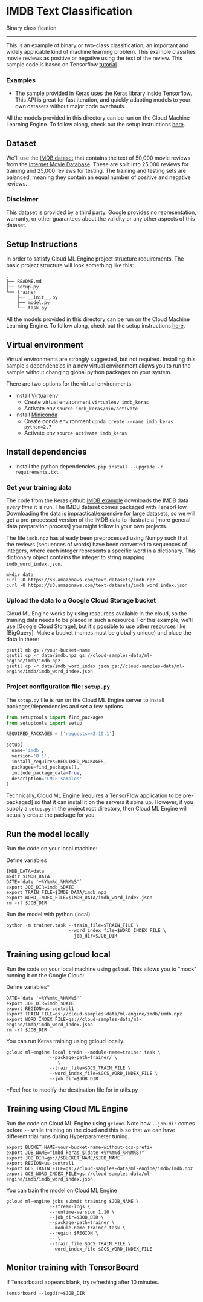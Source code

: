 # IMDB Text Classification

Binary classification

- - -

This is an example of binary or two-class classification, an important and
widely applicable kind of machine learning problem.
This example classifies movie reviews as positive or negative using the text of
the review.
This sample code is based on Tensorflow
[tutorial](https://www.tensorflow.org/tutorials/keras/basic_text_classification).

### Examples

* The sample provided in [Keras](./tensorflow/keras) uses the Keras library inside Tensorflow.
  This API is great for fast iteration, and quickly adapting models to your own datasets 
  without major code overhauls.
 
All the models provided in this directory can be run on the Cloud Machine Learning Engine. To follow along, check out the setup instructions [here](https://cloud.google.com/ml/docs/how-tos/getting-set-up).

## Dataset
We'll use the
[IMDB dataset](https://www.tensorflow.org/api_docs/python/tf/keras/datasets/imdb)
that contains the text of 50,000 movie reviews from the
[Internet Movie Database](https://www.imdb.com/). These are split into 25,000
reviews for training and 25,000 reviews for testing. The training and testing
sets are balanced, meaning they contain an equal number of positive and negative
reviews.

### Disclaimer
This dataset is provided by a third party. Google provides no representation,
warranty, or other guarantees about the validity or any other aspects of this dataset.

## Setup Instructions

In order to satisfy Cloud ML Engine project structure requirements. The basic project structure will look something like this:

```shell
.
├── README.md
├── setup.py
└── trainer
    ├── __init__.py
    ├── model.py
    └── task.py
```
All the models provided in this directory can be run on the Cloud Machine Learning Engine. To follow along, check out the setup instructions [here](https://cloud.google.com/ml/docs/how-tos/getting-set-up).


## Virtual environment

Virtual environments are strongly suggested, but not required. Installing this
sample's dependencies in a new virtual environment allows you to run the sample
without changing global python packages on your system.

There are two options for the virtual environments:

*   Install [Virtual](https://virtualenv.pypa.io/en/stable/) env
    *   Create virtual environment `virtualenv imdb_keras`
    *   Activate env `source imdb_keras/bin/activate`
*   Install [Miniconda](https://conda.io/miniconda.html)
    *   Create conda environment `conda create --name imdb_keras python=2.7`
    *   Activate env `source activate imdb_keras`

## Install dependencies

*   Install the python dependencies. `pip install --upgrade -r requirements.txt`

### Get your training data

The code from the Keras github
[IMDB example](https://www.tensorflow.org/tutorials/keras/basic_text_classification)
downloads the IMDB data *every time* it is run. The IMDB dataset comes packaged
with TensorFlow. Downloading the data is impractical/expensive for large
datasets, so we will get a pre-processed version of the IMDB data to illustrate
a [more general data preparation process] you might follow in your own projects.

The file `imdb.npz` has already been preprocessed using Numpy such that the
reviews (sequences of words) have been converted to sequences of integers, where
each integer represents a specific word in a dictionary. This dictionary object
contains the integer to string mapping `imdb_word_index.json`.

```shell
mkdir data
curl -O https://s3.amazonaws.com/text-datasets/imdb.npz
curl -O https://s3.amazonaws.com/text-datasets/imdb_word_index.json
```

### Upload the data to a Google Cloud Storage bucket

Cloud ML Engine works by using resources available in the cloud, so the training
data needs to be placed in such a resource. For this example, we'll use [Google
Cloud Storage], but it's possible to use other resources like [BigQuery]. Make a
bucket (names must be globally unique) and place the data in there:

```shell
gsutil mb gs://your-bucket-name
gsutil cp -r data/imdb.npz gs://cloud-samples-data/ml-engine/imdb/imdb.npz
gsutil cp -r data/imdb_word_index.json gs://cloud-samples-data/ml-engine/imdb/imdb_word_index.json
```

### Project configuration file: `setup.py`

The `setup.py` file is run on the Cloud ML Engine server to install
packages/dependencies and set a few options.

```python
from setuptools import find_packages
from setuptools import setup

REQUIRED_PACKAGES = ['requests==2.19.1']

setup(
  name='imdb',
  version='0.1',
  install_requires=REQUIRED_PACKAGES,
  packages=find_packages(),
  include_package_data=True,
  description='CMLE samples'
)
```

Technically, Cloud ML Engine [requires a TensorFlow application to be
pre-packaged] so that it can install it on the servers it spins up. However, if
you supply a `setup.py` in the project root directory, then Cloud ML Engine will
actually create the package for you.

## Run the model locally

Run the code on your local machine:

Define variables

```
IMDB_DATA=data
mkdir $IMDB_DATA
DATE=`date '+%Y%m%d_%H%M%S'`
export JOB_DIR=imdb_$DATE
export TRAIN_FILE=$IMDB_DATA/imdb.npz
export WORD_INDEX_FILE=$IMDB_DATA/imdb_word_index.json
rm -rf $JOB_DIR
```

Run the model with python (local)
                       
```
python -m trainer.task --train_file=$TRAIN_FILE \
                       --word_index_file=$WORD_INDEX_FILE \
                       --job_dir=$JOB_DIR
```

## Training using gcloud local

Run the code on your local machine using `gcloud`. This allows you to "mock"
running it on the Google Cloud:

Define variables*

```
DATE=`date '+%Y%m%d_%H%M%S'`
export JOB_DIR=imdb_$DATE
export REGION=us-central1
export TRAIN_FILE=gs://cloud-samples-data/ml-engine/imdb/imdb.npz
export WORD_INDEX_FILE=gs://cloud-samples-data/ml-engine/imdb/imdb_word_index.json
rm -rf $JOB_DIR
```

You can run Keras training using gcloud locally.

```
gcloud ml-engine local train --module-name=trainer.task \
                --package-path=trainer/ \
                -- \
                --train_file=$GCS_TRAIN_FILE \
                --word_index_file=$GCS_WORD_INDEX_FILE \
                --job_dir=$JOB_DIR
```

*Feel free to modify the destination file for in utils.py

## Training using Cloud ML Engine

Run the code on Cloud ML Engine using `gcloud`. Note how `--job-dir` comes
before `--` while training on the cloud and this is so that we can have
different trial runs during Hyperparameter tuning.

```
export BUCKET_NAME=your-bucket-name-without-gcs-prefix
export JOB_NAME="imbd_keras_$(date +%Y%m%d_%H%M%S)"
export JOB_DIR=gs://$BUCKET_NAME/$JOB_NAME
export REGION=us-central1
export GCS_TRAIN_FILE=gs://cloud-samples-data/ml-engine/imdb/imdb.npz
export GCS_WORD_INDEX_FILE=gs://cloud-samples-data/ml-engine/imdb/imdb_word_index.json
```

You can train the model on Cloud ML Engine

```
gcloud ml-engine jobs submit training $JOB_NAME \
                --stream-logs \
                --runtime-version 1.10 \
                --job_dir=$JOB_DIR \
                --package-path=trainer \
                --module-name trainer.task \
                --region $REGION \
                -- \
                --train_file $GCS_TRAIN_FILE \
                --word_index_file $GCS_WORD_INDEX_FILE             
```

## Monitor training with TensorBoard

If Tensorboard appears blank, try refreshing after 10 minutes.

```
tensorboard --logdir=$JOB_DIR
```